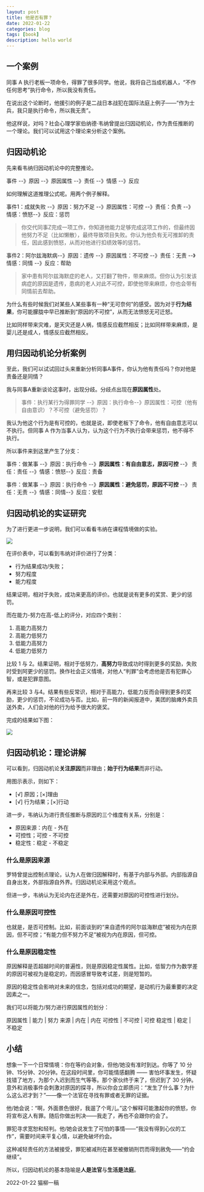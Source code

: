 ```yaml
---
layout: post
title: 他是否有罪？
date: 2022-01-22
categories: blog
tags: [book]
description: hello world
---
```


## 一个案例

同事 A 执行老板一项命令，得罪了很多同学。他说，我将自己当成机器人，“不作任何思考”执行命令，所以我没有责任。

在说出这个论断时，他援引的例子是二战日本战犯在国际法庭上例子——“作为士兵，我只是执行命令，所以我无责”。

他这样说，对吗？社会心理学家伯纳德·韦纳曾提出归因动机论，作为责任推断的一个理论。我们可以试用这个理论来分析这个案例。

## 归因动机论

先来看韦纳归因动机论中的完整推论。

事件 --》原因 --》原因属性 --》责任 --》情感 --》反应

如何理解这道推理公式呢。用两个例子解释。

事件1：成就失败 --》原因：努力不足 --》原因属性：可控 --》责任：负责 --》情感：愤怒--》反应：惩罚

> 你交代同事Z完成一项工作，你知道他能力足够完成这项工作的，但最终因他努力不足（比如懒散），最终导致项目失败。你认为他负有无可推卸的责任，因此感到愤怒，从而对他进行扣绩效等的惩罚。

事件2：阿尔兹海默病--》原因：遗传 --》原因属性：不可控 --》责任：无责 --》情感：同情 --》反应：帮助

> 家中患有阿尔兹海默症的老人，又打翻了物件，带来麻烦。但你认为引发该病症的原因是遗传，患病的老人对此不可控，即使他带来麻烦，你也会带有同情前去帮助。

为什么有些时候我们对某些人某些事有一种“无可奈何”的感受。因为对于**行为结果**，你可能朦胧中早已推断到“原因的不可控”，从而无法愤怒无可迁怒。

比如同样带来灾难，是天灾还是人祸，情感反应截然相反；比如同样带来麻烦，是婴儿还是成人，情感反应截然相反。

## 用归因动机论分析案例

至此，我们可以试试回过头来重新分析同事A事件，你认为他有责任吗？你对他是责备还是同情？

我与同事A重新谈论这事时，出现分歧。分歧点出现在**原因属性**处。

> 事件：执行某行为得罪同学 --》原因：执行命令--》原因属性：可控（他有自由意识）？不可控（避免惩罚）？

我认为他这个行为是有可控的，也就是说，即使老板下了命令，他有自由意志可以不执行。但同事 A 作为当事人认为，认为这个行为不执行会带来惩罚，他不得不执行。

所以事件来到这里产生了分支：

事件：做某事 --》原因：执行命令 --》**原因属性：有自由意志，原因可控** --》 责任：责任 --》情感：愤怒--》反应：责备

事件：做某事 --》原因：执行命令 --》**原因属性：避免惩罚，原因不可控** --》 责任：无责 --》情感：同情--》反应：安慰


## 归因动机论的实证研究

为了进行更进一步说明，我们可以看看韦纳在课程情境做的实验。

![](./_image/26031642829794_.pic.jpg)

在评价表中，可以看到韦纳对评价进行了分类：

- 行为结果成功/失败；
- 努力程度
- 能力程度

结果证明，相对于失败，成功来更高的评价。也就是说有更多的奖赏、更少的惩罚。

而在能力-努力在高-低上的评分，对应四个类别：

1. 高能力高努力
2. 高能力低努力
3. 低能力高努力
4. 低能力低努力

比较 1 与 2。结果证明，相对于低努力，**高努力**导致成功时得到更多的奖励，失败时受到阿更少的惩罚。换作社会正义情境，对他人“判罪”会考虑他是否有犯罪心智，或是犯罪意图。

再来比较 3 与4。结果有些反常识，相对于高能力，低能力反而会得到更多的奖励，更少的惩罚，不论成功与否。比如，前一阵的新闻报道中，美团的脑瘫外卖员送外卖，人们会对他的行为给予很大的褒奖。

完成的结果如下图：

![](./_image/26041642829795_.pic.jpg)

## 归因动机论：理论讲解

可以看到，归因动机论**关注原因**而非理由；**始于行为结果**而非行动。

用图示表示，则如下：

- [√] 原因；[×]理由
- [√] 行为结果；[×]行动

进一步，韦纳认为进行责任推断与原因的三个维度有关系，分别是：

- 原因来源：内在 - 外在
- 可控性；可控 - 不可控
- 稳定性：稳定 - 不稳定

### 什么是原因来源

罗特曾提出控制点理论，认为人在做归因解释时，有基于内部与外部。内部指源自自身出发，外部指源自外界。归因动机论采用这个观点。

但进一步，韦纳认为无论内在还是外在，还需要对原因的可控性进行划分。

### 什么是原因可控性

也就是，是否可控制。比如，前面谈到的“来自遗传的阿尔兹海默症”被视为内在原因，但不可控；“有能力但不努力不足”被视为内在原因，但可控。

### 什么是原因稳定性

原因解释是否超越时间的普遍性，则是原因稳定性属性。比如，低智力作为数学差的原因可被视为是稳定的，而因感冒导致考试差，则是短暂的。

原因的稳定性会影响对未来的信念，包括对成功的期望，是动机行为最重要的决定因素之一。

我们可以将能力/努力进行原因属性的划分：

原因属性 | 能力  | 努力
来源 | 内在 | 内在
可控性 | 不可控 | 可控 
稳定性 | 稳定 | 不稳定

## 小结

想象一下一个日常情境：你在等约会对象，但他/她没有准时到达。你等了 10 分钟、15分钟、20分钟。在这段时间里，你可能情感翻腾 —— 害怕坏事发生，怀疑找错了地方，为那个人迟到而生气等等。那个家伙终于来了，但迟到了 30 分钟。意外和消极事件会刺激对原因的探寻，所以你会立即质问：“发生了什么事？为什么这么迟才到？”——像一个法官在寻找有罪或者无罪的证据。

他/她会说：“啊，外面景色很好，我遛了个弯儿。”这个解释可能激起你的愤怒，你将宣布这人有罪。随后你做出判决——我走了，再也不会跟你约会了。

罪犯寻求宽恕和轻判。他/她会说发生了可怕的事情——“我没有得到心仪的工作”，需要时间来平复心情，以避免破坏约会。

这种减轻责任的方法被接受，罪犯被减刑在甚至被撤销刑罚而得到赦免——“约会继续”。

所以，归因动机论的基本隐喻是**人是法官**与**生活是法庭**。

2022-01-22 猫柳一稿